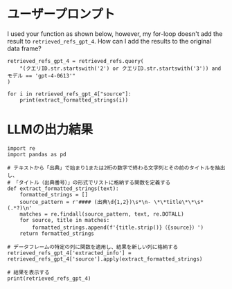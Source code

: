 # ユーザープロンプト

I used your function as shown below, however, my for-loop doesn't add the result to `retrieved_refs_gpt_4`. How can I add the results to the original data frame?

```{python}
retrieved_refs_gpt_4 = retrieved_refs.query(
    "(クエリID.str.startswith('2') or クエリID.str.startswith('3')) and モデル == 'gpt-4-0613'"
)

for i in retrieved_refs_gpt_4["source"]:
    print(extract_formatted_strings(i))
```

# LLMの出力結果

```
import re
import pandas as pd

# テキストから「出典」で始まり1または2桁の数字で終わる文字列とその前のタイトルを抽出し、
# 「タイトル（出典番号）」の形式でリストに格納する関数を定義する
def extract_formatted_strings(text):
    formatted_strings = []
    source_pattern = r'#### (出典\d{1,2})\s*\n- \*\*title\*\*\s*(.*?)\n'
    matches = re.findall(source_pattern, text, re.DOTALL)
    for source, title in matches:
        formatted_strings.append(f'{title.strip()}（{source}）')
    return formatted_strings

# データフレームの特定の列に関数を適用し、結果を新しい列に格納する
retrieved_refs_gpt_4['extracted_info'] = retrieved_refs_gpt_4['source'].apply(extract_formatted_strings)

# 結果を表示する
print(retrieved_refs_gpt_4)
```